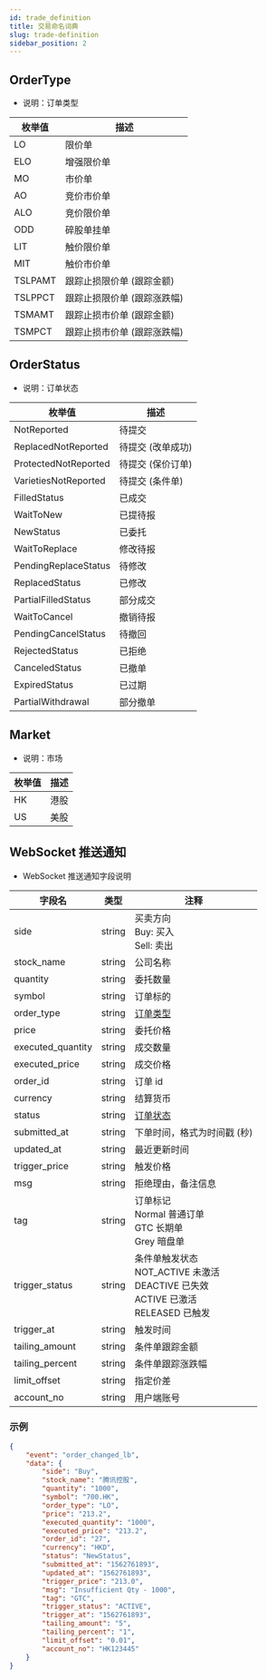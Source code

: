 ```yaml
---
id: trade_definition
title: 交易命名词典
slug: trade-definition
sidebar_position: 2
---
```


## OrderType

* 说明：订单类型

| 枚举值 | 描述  |
|---- |-----|
|LO| 限价单                      |
| ELO     | 增强限价单                  |
| MO      | 市价单                      |
| AO      | 竞价市价单                  |
| ALO     | 竞价限价单                  |
| ODD     | 碎股单挂单                  |
| LIT     | 触价限价单                  |
| MIT     | 触价市价单                  |
| TSLPAMT | 跟踪止损限价单 (跟踪金额)   |
| TSLPPCT | 跟踪止损限价单 (跟踪涨跌幅) |
| TSMAMT  | 跟踪止损市价单 (跟踪金额) |
| TSMPCT  | 跟踪止损市价单 (跟踪涨跌幅) |



## OrderStatus

* 说明：订单状态

| 枚举值               | 描述              |
| -------------------- | ----------------- |
| NotReported          | 待提交            |
| ReplacedNotReported  | 待提交 (改单成功) |
| ProtectedNotReported | 待提交 (保价订单) |
| VarietiesNotReported | 待提交 (条件单)   |
| FilledStatus         | 已成交            |
| WaitToNew            | 已提待报          |
| NewStatus            | 已委托            |
| WaitToReplace        | 修改待报          |
| PendingReplaceStatus | 待修改            |
| ReplacedStatus       | 已修改            |
| PartialFilledStatus  | 部分成交          |
| WaitToCancel         | 撤销待报          |
| PendingCancelStatus  | 待撤回            |
| RejectedStatus       | 已拒绝            |
| CanceledStatus       | 已撤单            |
| ExpiredStatus        | 已过期            |
| PartialWithdrawal    | 部分撤单          |

## Market

* 说明：市场

| 枚举值 | 描述 |
| ------ | ---- |
| HK     | 港股 |
| US     | 美股 |

## WebSocket 推送通知

* WebSocket 推送通知字段说明

| 字段名            | 类型   | 注释                                                         |
| ----------------- | ------ | ------------------------------------------------------------ |
| side              | string | 买卖方向<br />Buy: 买入<br />Sell: 卖出                      |
| stock_name        | string | 公司名称                                                     |
| quantity          | string | 委托数量                                                     |
| symbol            | string | 订单标的                                                     |
| order_type        | string | [订单类型](./trade-definition#ordertype)                     |
| price             | string | 委托价格                                                     |
| executed_quantity | string | 成交数量                                                     |
| executed_price    | string | 成交价格                                                     |
| order_id          | string | 订单 id                                                      |
| currency          | string | 结算货币                                                     |
| status            | string | [订单状态](./trade-definition#orderstatus)                   |
| submitted_at      | string | 下单时间，格式为时间戳 (秒)                                  |
| updated_at        | string | 最近更新时间                                                 |
| trigger_price     | string | 触发价格                                                     |
| msg               | string | 拒绝理由，备注信息                                           |
| tag               | string | 订单标记<br />Normal 普通订单<br />GTC 长期单<br />Grey 暗盘单 |
| trigger_status    | string | 条件单触发状态<br />NOT_ACTIVE 未激活 <br />DEACTIVE 已失效<br />ACTIVE 已激活 <br />RELEASED 已触发 |
| trigger_at        | string | 触发时间                                                     |
| tailing_amount    | string | 条件单跟踪金额                                               |
| tailing_percent   | string | 条件单跟踪涨跌幅                                             |
| limit_offset      | string | 指定价差                                                     |
| account_no        | string | 用户端账号                                                   |

### 示例

```JSON
{
	"event": "order_changed_lb",
	"data": {
		"side": "Buy",
		"stock_name": "腾讯控股",
		"quantity": "1000",
		"symbol": "700.HK",
		"order_type": "LO",
		"price": "213.2",
		"executed_quantity": "1000",
		"executed_price": "213.2",
		"order_id": "27",
		"currency": "HKD",
		"status": "NewStatus",
		"submitted_at": "1562761893",
		"updated_at": "1562761893",
		"trigger_price": "213.0",
		"msg": "Insufficient Qty - 1000",
		"tag": "GTC",
		"trigger_status": "ACTIVE",
		"trigger_at": "1562761893",
		"tailing_amount": "5",
		"tailing_percent": "1",
		"limit_offset": "0.01",
		"account_no": "HK123445"
	}
}
```
